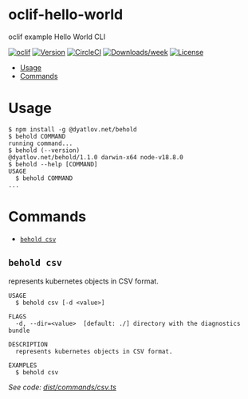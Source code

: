 oclif-hello-world
=================

oclif example Hello World CLI

[![oclif](https://img.shields.io/badge/cli-oclif-brightgreen.svg)](https://oclif.io)
[![Version](https://img.shields.io/npm/v/oclif-hello-world.svg)](https://npmjs.org/package/oclif-hello-world)
[![CircleCI](https://circleci.com/gh/oclif/hello-world/tree/main.svg?style=shield)](https://circleci.com/gh/oclif/hello-world/tree/main)
[![Downloads/week](https://img.shields.io/npm/dw/oclif-hello-world.svg)](https://npmjs.org/package/oclif-hello-world)
[![License](https://img.shields.io/npm/l/oclif-hello-world.svg)](https://github.com/oclif/hello-world/blob/main/package.json)

<!-- toc -->
* [Usage](#usage)
* [Commands](#commands)
<!-- tocstop -->
# Usage
<!-- usage -->
```sh-session
$ npm install -g @dyatlov.net/behold
$ behold COMMAND
running command...
$ behold (--version)
@dyatlov.net/behold/1.1.0 darwin-x64 node-v18.8.0
$ behold --help [COMMAND]
USAGE
  $ behold COMMAND
...
```
<!-- usagestop -->
# Commands
<!-- commands -->
* [`behold csv`](#behold-csv)

## `behold csv`

represents kubernetes objects in CSV format.

```
USAGE
  $ behold csv [-d <value>]

FLAGS
  -d, --dir=<value>  [default: ./] directory with the diagnostics bundle

DESCRIPTION
  represents kubernetes objects in CSV format.

EXAMPLES
  $ behold csv
```

_See code: [dist/commands/csv.ts](https://github.com/adyatlov/behold/blob/v1.1.0/dist/commands/csv.ts)_
<!-- commandsstop -->
